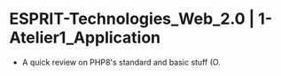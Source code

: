 # ESPRIT-Technologies_Web_2.0 | 1-Atelier1_Application

- A quick review on PHP8's standard and basic stuff (O.
